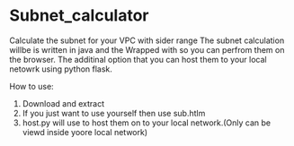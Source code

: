 # Subnet_calculator
Calculate the subnet for your VPC with sider range
The subnet calculation willbe is written in java and the Wrapped with so you can perfrom them on the browser.
The additinal option that you can host them to your local netowrk using python flask.

How to use:
1. Download and extract 
2. If you just want to use yourself then use sub.htlm
3. host.py will use to host them on to your local network.(Only can be viewd inside yoore local network)
